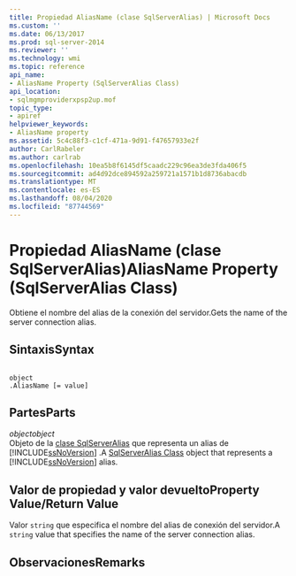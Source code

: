 ```yaml
---
title: Propiedad AliasName (clase SqlServerAlias) | Microsoft Docs
ms.custom: ''
ms.date: 06/13/2017
ms.prod: sql-server-2014
ms.reviewer: ''
ms.technology: wmi
ms.topic: reference
api_name:
- AliasName Property (SqlServerAlias Class)
api_location:
- sqlmgmproviderxpsp2up.mof
topic_type:
- apiref
helpviewer_keywords:
- AliasName property
ms.assetid: 5c4c88f3-c1cf-471a-9d91-f47657933e2f
author: CarlRabeler
ms.author: carlrab
ms.openlocfilehash: 10ea5b8f6145df5caadc229c96ea3de3fda406f5
ms.sourcegitcommit: ad4d92dce894592a259721a1571b1d8736abacdb
ms.translationtype: MT
ms.contentlocale: es-ES
ms.lasthandoff: 08/04/2020
ms.locfileid: "87744569"
---
```

# <a name="aliasname-property-sqlserveralias-class"></a><span data-ttu-id="5d7b3-102">Propiedad AliasName (clase SqlServerAlias)</span><span class="sxs-lookup"><span data-stu-id="5d7b3-102">AliasName Property (SqlServerAlias Class)</span></span>
  <span data-ttu-id="5d7b3-103">Obtiene el nombre del alias de la conexión del servidor.</span><span class="sxs-lookup"><span data-stu-id="5d7b3-103">Gets the name of the server connection alias.</span></span>  
  
## <a name="syntax"></a><span data-ttu-id="5d7b3-104">Sintaxis</span><span class="sxs-lookup"><span data-stu-id="5d7b3-104">Syntax</span></span>  
  
```  
  
object  
.AliasName [= value]  
```  
  
## <a name="parts"></a><span data-ttu-id="5d7b3-105">Partes</span><span class="sxs-lookup"><span data-stu-id="5d7b3-105">Parts</span></span>  
 <span data-ttu-id="5d7b3-106">*object*</span><span class="sxs-lookup"><span data-stu-id="5d7b3-106">*object*</span></span>  
 <span data-ttu-id="5d7b3-107">Objeto de la [clase SqlServerAlias](sqlserveralias-class.md) que representa un alias de [!INCLUDE[ssNoVersion](../../../includes/ssnoversion-md.md)] .</span><span class="sxs-lookup"><span data-stu-id="5d7b3-107">A [SqlServerAlias Class](sqlserveralias-class.md) object that represents a [!INCLUDE[ssNoVersion](../../../includes/ssnoversion-md.md)] alias.</span></span>  
  
## <a name="property-valuereturn-value"></a><span data-ttu-id="5d7b3-108">Valor de propiedad y valor devuelto</span><span class="sxs-lookup"><span data-stu-id="5d7b3-108">Property Value/Return Value</span></span>  
 <span data-ttu-id="5d7b3-109">Valor `string` que especifica el nombre del alias de conexión del servidor.</span><span class="sxs-lookup"><span data-stu-id="5d7b3-109">A `string` value that specifies the name of the server connection alias.</span></span>  
  
## <a name="remarks"></a><span data-ttu-id="5d7b3-110">Observaciones</span><span class="sxs-lookup"><span data-stu-id="5d7b3-110">Remarks</span></span>  
  
